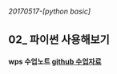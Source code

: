###### 20170517-[python basic]

## 02_ 파이썬 사용해보기

#### wps 수업노트 [github 수업자료][1]
[1]:https://github.com/Fastcampus-WPS-5th/Python/blob/master/02.%20%ED%8C%8C%EC%9D%B4%EC%8D%AC%20%EC%82%AC%EC%9A%A9%ED%95%B4%EB%B3%B4%EA%B8%B0.md

